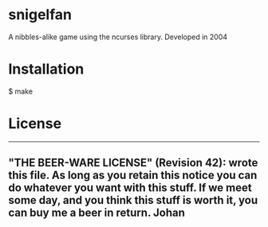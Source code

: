 # snigelfan
A nibbles-alike game using the ncurses library.
Developed in 2004 

# Installation
$ make

# License
----------------------------------------------------------------------------
"THE BEER-WARE LICENSE" (Revision 42):
<Johan> wrote this file. As long as you retain this notice you
can do whatever you want with this stuff. If we meet some day, and you think
this stuff is worth it, you can buy me a beer in return. Johan
----------------------------------------------------------------------------
